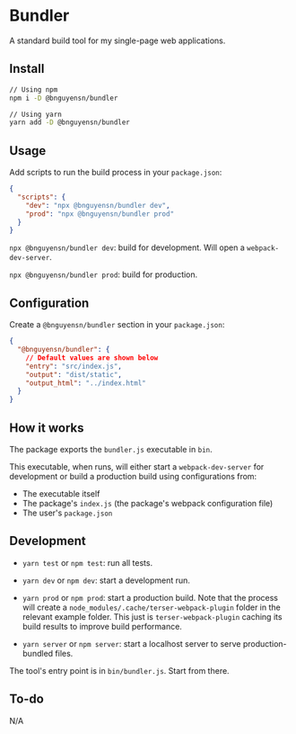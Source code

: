 # Bundler

A standard build tool for my single-page web applications.

## Install

```bash
// Using npm
npm i -D @bnguyensn/bundler

// Using yarn
yarn add -D @bnguyensn/bundler
```

## Usage

Add scripts to run the build process in your `package.json`:

```json
{
  "scripts": {
    "dev": "npx @bnguyensn/bundler dev",
    "prod": "npx @bnguyensn/bundler prod"
  }
}
```

`npx @bnguyensn/bundler dev`: build for development. Will open a `webpack-dev-server`.

`npx @bnguyensn/bundler prod`: build for production.

## Configuration

Create a `@bnguyensn/bundler` section in your `package.json`:

```json
{
  "@bnguyensn/bundler": {
    // Default values are shown below
    "entry": "src/index.js",
    "output": "dist/static",
    "output_html": "../index.html"
  }
}
```

## How it works

The package exports the `bundler.js` executable in `bin`.

This executable, when runs, will either start a `webpack-dev-server` for development or build a production build using configurations from:
 
* The executable itself
* The package's `index.js` (the package's webpack configuration file)
* The user's `package.json`

## Development

* `yarn test` or `npm test`: run all tests.

* `yarn dev` or `npm dev`: start a development run.

* `yarn prod` or `npm prod`: start a production build. Note that the process will create a `node_modules/.cache/terser-webpack-plugin` folder in the relevant example folder. This just is `terser-webpack-plugin` caching its build results to improve build performance.

* `yarn server` or `npm server`: start a localhost server to serve production-bundled files.

The tool's entry point is in `bin/bundler.js`. Start from there.

## To-do

N/A
